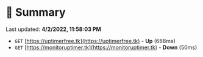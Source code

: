 # 📖 Summary
Last updated: **4/2/2022, 11:58:03 PM**

- `GET` [https://uptimerfree.tk](https://uptimerfree.tk) - **Up** (688ms)
- `GET` [https://monitoruptimer.tk](https://monitoruptimer.tk) - **Down** (50ms)
